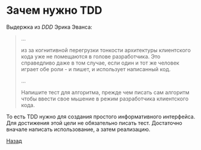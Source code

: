 # Зачем нужно TDD

Выдержка из *DDD* Эрика Эванса:

> ...
>
> из за когнитивной перегрузки тонкости архитектуры клиентского кода
> уже не помещаются в голове разработчика.
> Это справедливо даже в том случае, если один и тот же
> человек играет обе роли - и пишет, и использует написанный код.
>
> ...
>
> Напишите тест для алгоритма, прежде чем писать сам алгоритм
> чтобы ввести свое мьшение в режим разработчика клиентского кода.

То есть TDD нужно для создания простого информативного интерфейса.
Для достижения этой цели не обязательно писать тест.
Достаточно вначале написать использование, а затем реализацию.

[Назад](index.md)